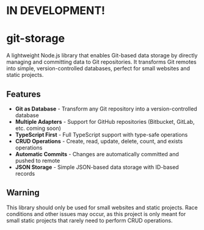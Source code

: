 # IN DEVELOPMENT!

# git-storage

A lightweight Node.js library that enables Git-based data storage by directly managing and committing data to Git repositories. It transforms Git remotes into simple, version-controlled databases, perfect for small websites and static projects.

## Features

- **Git as Database** - Transform any Git repository into a version-controlled database
- **Multiple Adapters** - Support for GitHub repositories (Bitbucket, GitLab, etc. coming soon)
- **TypeScript First** - Full TypeScript support with type-safe operations
- **CRUD Operations** - Create, read, update, delete, count, and exists operations
- **Automatic Commits** - Changes are automatically committed and pushed to remote
- **JSON Storage** - Simple JSON-based data storage with ID-based records

## Warning

This library should only be used for small websites and static projects. Race conditions and other issues may occur, as this project is only meant for small static projects that rarely need to perform CRUD operations.
